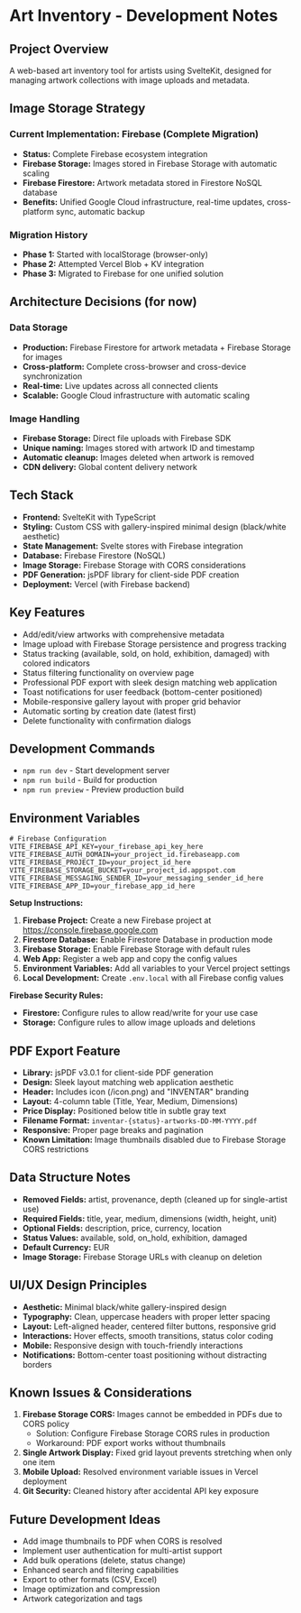 # Art Inventory - Development Notes

## Project Overview
A web-based art inventory tool for artists using SvelteKit, designed for managing artwork collections with image uploads and metadata.

## Image Storage Strategy

### Current Implementation: Firebase (Complete Migration)
- **Status:** Complete Firebase ecosystem integration
- **Firebase Storage:** Images stored in Firebase Storage with automatic scaling
- **Firebase Firestore:** Artwork metadata stored in Firestore NoSQL database
- **Benefits:** Unified Google Cloud infrastructure, real-time updates, cross-platform sync, automatic backup

### Migration History
- **Phase 1:** Started with localStorage (browser-only)
- **Phase 2:** Attempted Vercel Blob + KV integration
- **Phase 3:** Migrated to Firebase for one unified solution

## Architecture Decisions (for now)

### Data Storage
- **Production:** Firebase Firestore for artwork metadata + Firebase Storage for images
- **Cross-platform:** Complete cross-browser and cross-device synchronization
- **Real-time:** Live updates across all connected clients
- **Scalable:** Google Cloud infrastructure with automatic scaling

### Image Handling
- **Firebase Storage:** Direct file uploads with Firebase SDK
- **Unique naming:** Images stored with artwork ID and timestamp
- **Automatic cleanup:** Images deleted when artwork is removed
- **CDN delivery:** Global content delivery network

## Tech Stack
- **Frontend:** SvelteKit with TypeScript
- **Styling:** Custom CSS with gallery-inspired minimal design (black/white aesthetic)
- **State Management:** Svelte stores with Firebase integration
- **Database:** Firebase Firestore (NoSQL)
- **Image Storage:** Firebase Storage with CORS considerations
- **PDF Generation:** jsPDF library for client-side PDF creation
- **Deployment:** Vercel (with Firebase backend)

## Key Features
- Add/edit/view artworks with comprehensive metadata
- Image upload with Firebase Storage persistence and progress tracking
- Status tracking (available, sold, on hold, exhibition, damaged) with colored indicators
- Status filtering functionality on overview page
- Professional PDF export with sleek design matching web application
- Toast notifications for user feedback (bottom-center positioned)
- Mobile-responsive gallery layout with proper grid behavior
- Automatic sorting by creation date (latest first)
- Delete functionality with confirmation dialogs

## Development Commands
- `npm run dev` - Start development server
- `npm run build` - Build for production
- `npm run preview` - Preview production build

## Environment Variables
```
# Firebase Configuration
VITE_FIREBASE_API_KEY=your_firebase_api_key_here
VITE_FIREBASE_AUTH_DOMAIN=your_project_id.firebaseapp.com
VITE_FIREBASE_PROJECT_ID=your_project_id_here
VITE_FIREBASE_STORAGE_BUCKET=your_project_id.appspot.com
VITE_FIREBASE_MESSAGING_SENDER_ID=your_messaging_sender_id_here
VITE_FIREBASE_APP_ID=your_firebase_app_id_here
```

**Setup Instructions:**
1. **Firebase Project:** Create a new Firebase project at https://console.firebase.google.com
2. **Firestore Database:** Enable Firestore Database in production mode
3. **Firebase Storage:** Enable Firebase Storage with default rules
4. **Web App:** Register a web app and copy the config values
5. **Environment Variables:** Add all variables to your Vercel project settings
6. **Local Development:** Create `.env.local` with all Firebase config values

**Firebase Security Rules:**
- **Firestore:** Configure rules to allow read/write for your use case
- **Storage:** Configure rules to allow image uploads and deletions

## PDF Export Feature
- **Library:** jsPDF v3.0.1 for client-side PDF generation
- **Design:** Sleek layout matching web application aesthetic
- **Header:** Includes icon (/icon.png) and "INVENTAR" branding
- **Layout:** 4-column table (Title, Year, Medium, Dimensions)
- **Price Display:** Positioned below title in subtle gray text
- **Filename Format:** `inventar-{status}-artworks-DD-MM-YYYY.pdf`
- **Responsive:** Proper page breaks and pagination
- **Known Limitation:** Image thumbnails disabled due to Firebase Storage CORS restrictions

## Data Structure Notes
- **Removed Fields:** artist, provenance, depth (cleaned up for single-artist use)
- **Required Fields:** title, year, medium, dimensions (width, height, unit)
- **Optional Fields:** description, price, currency, location
- **Status Values:** available, sold, on_hold, exhibition, damaged
- **Default Currency:** EUR
- **Image Storage:** Firebase Storage URLs with cleanup on deletion

## UI/UX Design Principles
- **Aesthetic:** Minimal black/white gallery-inspired design
- **Typography:** Clean, uppercase headers with proper letter spacing
- **Layout:** Left-aligned header, centered filter buttons, responsive grid
- **Interactions:** Hover effects, smooth transitions, status color coding
- **Mobile:** Responsive design with touch-friendly interactions
- **Notifications:** Bottom-center toast positioning without distracting borders

## Known Issues & Considerations
1. **Firebase Storage CORS:** Images cannot be embedded in PDFs due to CORS policy
   - Solution: Configure Firebase Storage CORS rules in production
   - Workaround: PDF export works without thumbnails
2. **Single Artwork Display:** Fixed grid layout prevents stretching when only one item
3. **Mobile Upload:** Resolved environment variable issues in Vercel deployment
4. **Git Security:** Cleaned history after accidental API key exposure

## Future Development Ideas
- Add image thumbnails to PDF when CORS is resolved
- Implement user authentication for multi-artist support
- Add bulk operations (delete, status change)
- Enhanced search and filtering capabilities
- Export to other formats (CSV, Excel)
- Image optimization and compression
- Artwork categorization and tags